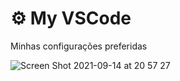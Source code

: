 # ⚙️ My VSCode
Minhas configurações preferidas

![Screen Shot 2021-09-14 at 20 57 27](https://user-images.githubusercontent.com/990877/133349173-de2234ab-8d2d-479e-b327-420ab713964b.png)
